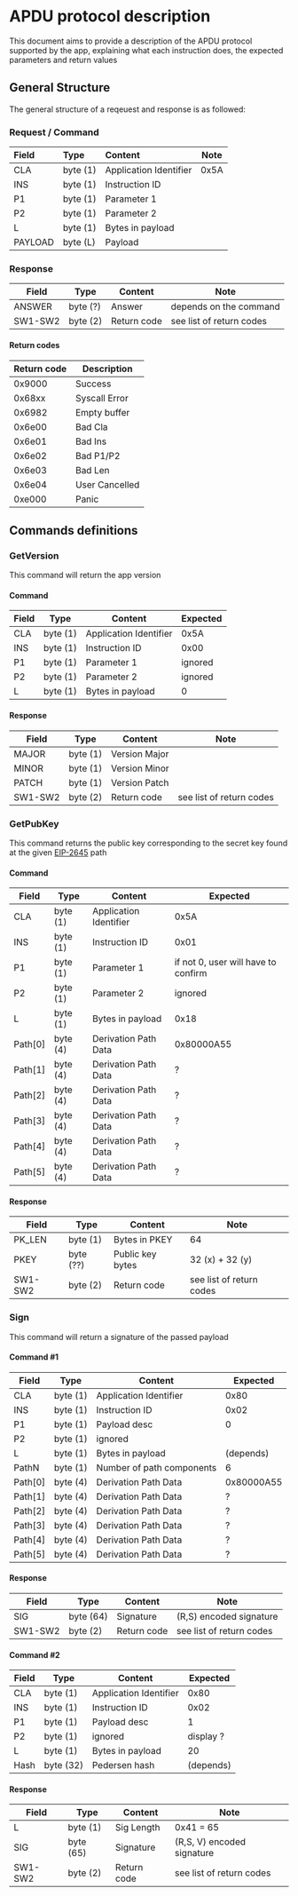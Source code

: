 # APDU protocol description

This document aims to provide a description of the APDU protocol supported by the app, explaining what each instruction does, the expected parameters and return values

## General Structure

The general structure of a reqeuest and response is as followed:

### Request / Command

| Field   | Type     | Content                | Note                   |
|:--------|:---------|:-----------------------|------------------------|
| CLA     | byte (1) | Application Identifier | 0x5A                   |
| INS     | byte (1) | Instruction ID         |                        |
| P1      | byte (1) | Parameter 1            |                        |
| P2      | byte (1) | Parameter 2            |                        |
| L       | byte (1) | Bytes in payload       |                        |
| PAYLOAD | byte (L) | Payload                |                        |

### Response

| Field   | Type     | Content     | Note                     |
| ------- | -------- | ----------- | ------------------------ |
| ANSWER  | byte (?) | Answer      | depends on the command   |
| SW1-SW2 | byte (2) | Return code | see list of return codes |

#### Return codes

| Return code | Description             |
| ----------- | ----------------------- |
| 0x9000      | Success                 |
| 0x68xx      | Syscall Error           |
| 0x6982      | Empty buffer            |
| 0x6e00      | Bad Cla                 |
| 0x6e01      | Bad Ins                 |
| 0x6e02      | Bad P1/P2               |
| 0x6e03      | Bad Len                 |
| 0x6e04      | User Cancelled          |
| 0xe000      | Panic                   |


## Commands definitions

### GetVersion

This command will return the app version

#### Command

| Field | Type     | Content                | Expected |
|-------|----------|------------------------|----------|
| CLA   | byte (1) | Application Identifier | 0x5A     |
| INS   | byte (1) | Instruction ID         | 0x00     |
| P1    | byte (1) | Parameter 1            | ignored  |
| P2    | byte (1) | Parameter 2            | ignored  |
| L     | byte (1) | Bytes in payload       | 0        |

#### Response

| Field     | Type     | Content          | Note                            |
| --------- | -------- | ---------------- | ------------------------------- |
| MAJOR     | byte (1) | Version Major    |                                 |
| MINOR     | byte (1) | Version Minor    |                                 |
| PATCH     | byte (1) | Version Patch    |                                 |
| SW1-SW2   | byte (2) | Return code      | see list of return codes        |

### GetPubKey

This command returns the public key corresponding to the secret key found at the given [EIP-2645](https://github.com/ethereum/EIPs/blob/master/EIPS/eip-2645.md) path 

#### Command

| Field   | Type     | Content                   | Expected        |
|---------|----------|---------------------------|-----------------|
| CLA     | byte (1) | Application Identifier    | 0x5A            |
| INS     | byte (1) | Instruction ID            | 0x01            |
| P1      | byte (1) | Parameter 1               | if not 0, user will have to confirm          |
| P2      | byte (1) | Parameter 2               | ignored         |
| L       | byte (1) | Bytes in payload          | 0x18            |
| Path[0] | byte (4) | Derivation Path Data      | 0x80000A55      |
| Path[1] | byte (4) | Derivation Path Data      | ?               |
| Path[2] | byte (4) | Derivation Path Data      | ?               |
| Path[3] | byte (4) | Derivation Path Data      | ?               |
| Path[4] | byte (4) | Derivation Path Data      | ?               |
| Path[5] | byte (4) | Derivation Path Data      | ?               |

#### Response

| Field      | Type      | Content           | Note                     |
| ---------- | --------- | ----------------- | ------------------------ |
| PK_LEN     | byte (1)  | Bytes in PKEY     | 64                       |
| PKEY       | byte (??) | Public key bytes  | 32 (x) + 32 (y)          |
| SW1-SW2    | byte (2)  | Return code       | see list of return codes |

### Sign

This command will return a signature of the passed payload

#### Command #1

| Field | Type     | Content                     | Expected          |
|-------|----------|-----------------------------|-------------------|
| CLA   | byte (1) | Application Identifier      | 0x80              |
| INS   | byte (1) | Instruction ID              | 0x02              |
| P1    | byte (1) | Payload desc                | 0                 |
| P2    | byte (1) | ignored                     |                   |
| L     | byte (1) | Bytes in payload            | (depends)         |
| PathN   | byte (1) | Number of path components | 6                 |
| Path[0] | byte (4) | Derivation Path Data      | 0x80000A55        |
| Path[1] | byte (4) | Derivation Path Data      | ?                 |
| Path[2] | byte (4) | Derivation Path Data      | ?                 |
| Path[3] | byte (4) | Derivation Path Data      | ?                 |
| Path[4] | byte (4) | Derivation Path Data      | ?                 |
| Path[5] | byte (4) | Derivation Path Data      | ?                 |

#### Response

| Field    | Type      | Content     | Note                                  |
|----------|-----------|-------------|---------------------------------------|
| SIG      | byte (64) | Signature   | (R,S) encoded signature               |
| SW1-SW2  | byte (2)  | Return code | see list of return codes              |

#### Command #2

| Field | Type     | Content                     | Expected          |
|-------|----------|-----------------------------|-------------------|
| CLA   | byte (1) | Application Identifier      | 0x80              |
| INS   | byte (1) | Instruction ID              | 0x02              |
| P1    | byte (1) | Payload desc                | 1                 |
| P2    | byte (1) | ignored                     | display ?         |
| L     | byte (1) | Bytes in payload            | 20                |
| Hash  | byte (32)| Pedersen hash               | (depends)         |

#### Response

| Field    | Type      | Content     | Note                                  |
|----------|-----------|-------------|---------------------------------------|
| L        | byte (1)  | Sig Length  | 0x41 = 65                             |
| SIG      | byte (65) | Signature   | (R,S, V) encoded signature            |
| SW1-SW2  | byte (2)  | Return code | see list of return codes              |
